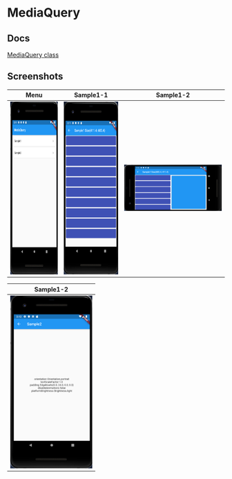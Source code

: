 # MediaQuery

## Docs

[MediaQuery class](https://api.flutter.dev/flutter/widgets/MediaQuery-class.html)

## Screenshots

|Menu|Sample1-1|Sample1-2|
|:-:|:-:|:-:|
|<img src="./screenshots/Menu.png" height="400" alt="Screenshot"/>|<img src="./screenshots/Sample1-1.png" height="400" alt="Screenshot"/>|<img src="./screenshots/Sample1-2.png" width="400" alt="Screenshot"/>|


|Sample1-2|
|:-:|
|<img src="./screenshots/Sample2.png" height="400" alt="Screenshot"/>|
